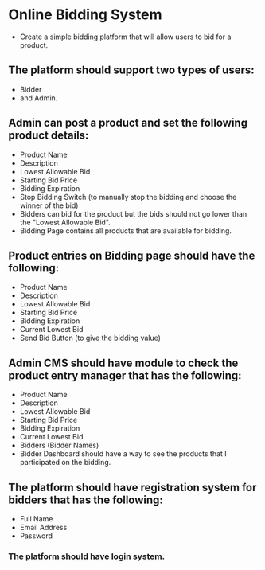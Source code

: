 # Online Bidding System
* Create a simple bidding platform that will allow users to bid for a product.

## The platform should support two types of users:
* Bidder
* and Admin.

## Admin can post a product and set the following product details:
* Product Name
* Description
* Lowest Allowable Bid
* Starting Bid Price
* Bidding Expiration
* Stop Bidding Switch (to manually stop the bidding and choose the winner of the bid)
* Bidders can bid for the product but the bids should not go lower than the "Lowest Allowable Bid".
* Bidding Page contains all products that are available for bidding.

## Product entries on Bidding page should have the following:
* Product Name
* Description
* Lowest Allowable Bid
* Starting Bid Price
* Bidding Expiration
* Current Lowest Bid
* Send Bid Button (to give the bidding value)

## Admin CMS should have module to check the product entry manager that has the following:
* Product Name
* Description
* Lowest Allowable Bid
* Starting Bid Price
* Bidding Expiration
* Current Lowest Bid
* Bidders (Bidder Names)
* Bidder Dashboard should have a way to see the products that I participated on the bidding.

## The platform should have registration system for bidders that has the following:
* Full Name
* Email Address
* Password

### The platform should have login system.
